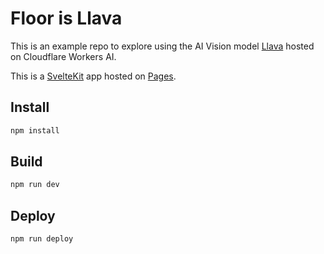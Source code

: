 # Floor is Llava

This is an example repo to explore using the AI Vision model [Llava](https://developers.cloudflare.com/workers-ai/models/llava-1.5-7b-hf/) hosted on Cloudflare Workers AI.

This is a [SvelteKit](https://kit.svelte.dev/) app hosted on [Pages](https://pages.cloudflare.com).

## Install

```bash
npm install
```

## Build

```bash
npm run dev
```

## Deploy

```bash
npm run deploy
```

